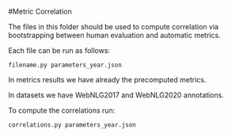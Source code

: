 #Metric Correlation

The files in this folder should be used to compute correlation via bootstrapping between human evaluation and 
automatic metrics.

Each file can be run as follows:

    filename.py parameters_year.json

In metrics results we have already the precomputed metrics.

In datasets we have WebNLG2017 and WebNLG2020 annotations.

To compute the correlations run:

    correlations.py parameters_year.json